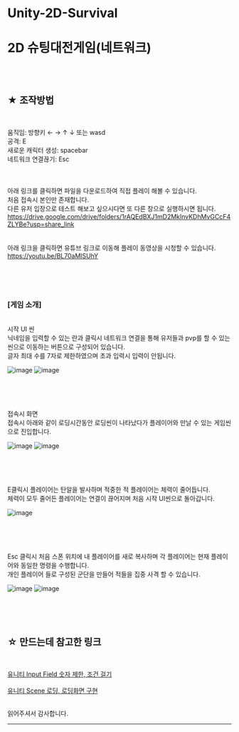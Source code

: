 # Unity-2D-Survival
<h1> 2D 슈팅대전게임(네트워크)</h1><br><br>

<h2>★ 조작방법</h2><br>

움직임: 방향키 ← → ↑ ↓ 또는 wasd <br>
공격: E <br>
새로운 캐릭터 생성: spacebar <br>
네트워크 연결끊기: Esc<br>
<br><br><br>
 아래 링크를 클릭하면 파일을 다운로드하여 직접 플레이 해볼 수 있습니다.<br>
 처음 접속시 본인만 존재합니다.<br>
다른 유저 입장으로 테스트 해보고 싶으시다면 또 다른 창으로 실행하시면 됩니다. <br>
https://drive.google.com/drive/folders/1rAQEdBXJ1mD2MklnvKDhMvGCcF4ZLYBe?usp=share_link
<br><br><br>
 아래 링크을 클릭하면 유튜브 링크로 이동해 플레이 동영상을 시청할 수 있습니다. <br> 
https://youtu.be/BL70aMlSUhY

<br><br><br>

<h3>[게임 소개] </h3><br>
시작 UI 씬 <br>
닉네임을 입력할 수 있는 란과 클릭시 네트워크 연결을 통해 유저들과 pvp를 할 수 있는 씬으로 이동하는 버튼으로 구성되어 있습니다.<br>
글자 최대 수를 7자로 제한하였으며 초과 입력시 입력이 안됩니다.<br>

![image](https://user-images.githubusercontent.com/63836325/214482101-183dae63-60c1-467e-a8a5-453dc0664219.png)
![image](https://user-images.githubusercontent.com/63836325/214482470-5659388c-3781-405f-a445-7b7e6a3689ee.png)

<br><br><br>

접속시 화면 <br>
접속시 아래와 같이 로딩시간동안 로딩씬이 나타났다가 플레이어와 만날 수 있는 게임씬으로 진입합니다.<br>

![image](https://user-images.githubusercontent.com/63836325/214482746-6c8fe75d-7822-482c-a0e5-ba4888282a30.png)
![image](https://user-images.githubusercontent.com/63836325/214482534-c086ef14-a86a-4c46-b116-2ce56d0f5189.png)

<br><br><br>

E클릭시 플레이어는 탄알을 발사하며 적중한 적 플레이어는 체력이 줄어듭니다.<br>
체력이 모두 줄어든 플레이어는 연결이 끊어지며 처음 시작 UI씬으로 돌아갑니다.<br>

![image](https://user-images.githubusercontent.com/63836325/214484485-e47461c1-79c9-4176-bf7f-4856752bb1d3.png)

<br><br><br>

Esc 클릭시 처음 스폰 위치에 내 플레이어를 새로 복사하며 각 플레이어는 현재 플레이어와 동일한 명령을 수행합니다.<br>
개인 플레이어 들로 구성된 군단을 만들어 적들을 집중 사격 할 수 있습니다.<br>

![image](https://user-images.githubusercontent.com/63836325/214484628-0c732e1c-c167-4f8f-9ffa-d8a9f37975a2.png)
![image](https://user-images.githubusercontent.com/63836325/214484556-f69879ee-39bd-4e19-b9fd-9f424df3fcdc.png)

<br><br><br>

<h2>☆ 만드는데 참고한 링크 </h2><br>

<a href="https://mrbinggrae.tistory.com/175" target="_blank">유니티 Input Field 숫자 제한, 조건 걸기</a><br><br>
<a href="https://wergia.tistory.com/59" target="_blank">유니티 Scene 로딩, 로딩화면 구현</a><br><br>

읽어주셔서 감사합니다.

<hr>
